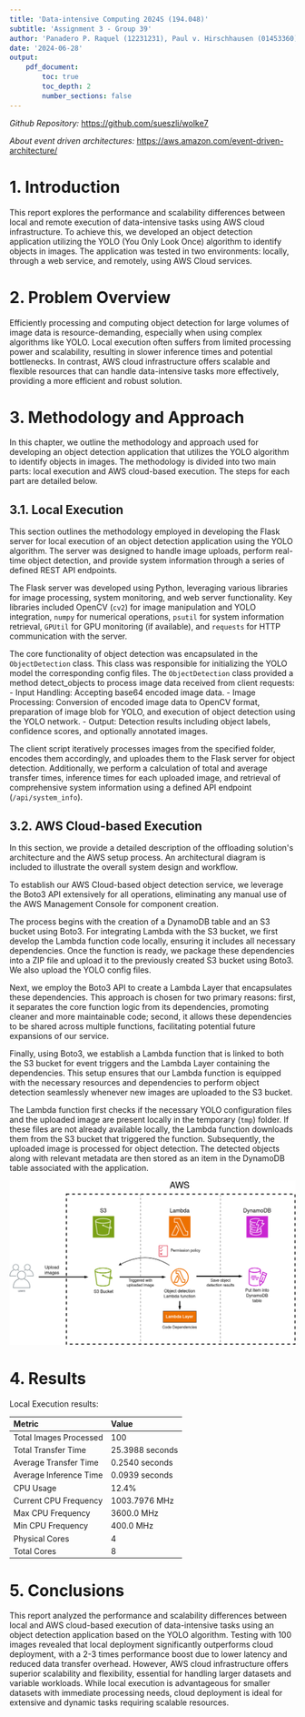 ```yaml
---
title: 'Data-intensive Computing 2024S (194.048)'
subtitle: 'Assignment 3 - Group 39'
author: 'Panadero P. Raquel (12231231), Paul v. Hirschhausen (01453360), Yahya Jabary (11912007)'
date: '2024-06-28'
output:
    pdf_document:
        toc: true
        toc_depth: 2
        number_sections: false
---
```


*Github Repository:* https://github.com/sueszli/wolke7

*About event driven architectures:* https://aws.amazon.com/event-driven-architecture/


# 1. Introduction

This report explores the performance and scalability differences between local and remote execution of data-intensive tasks using AWS cloud infrastructure. To achieve this, we developed an object detection application utilizing the YOLO (You Only Look Once) algorithm to identify objects in images. The application was tested in two environments: locally, through a web service, and remotely, using AWS Cloud services.

# 2. Problem Overview

Efficiently processing and computing object detection for large volumes of image data is resource-demanding, especially when using complex algorithms like YOLO. Local execution often suffers from limited processing power and scalability, resulting in slower inference times and potential bottlenecks. In contrast, AWS cloud infrastructure offers scalable and flexible resources that can handle data-intensive tasks more effectively, providing a more efficient and robust solution.

# 3. Methodology and Approach

In this chapter, we outline the methodology and approach used for developing an object detection application that utilizes the YOLO algorithm to identify objects in images. The methodology is divided into two main parts: local execution and AWS cloud-based execution. The steps for each part are detailed below.

## 3.1. Local Execution

This section outlines the methodology employed in developing the Flask server for local execution of an object detection application using the YOLO algorithm. The server was designed to handle image uploads, perform real-time object detection, and provide system information through a series of defined REST API endpoints.

The Flask server was developed using Python, leveraging various libraries for image processing, system monitoring, and web server functionality. Key libraries included OpenCV (`cv2`) for image manipulation and YOLO integration, `numpy` for numerical operations, `psutil` for system information retrieval, `GPUtil` for GPU monitoring (if available), and `requests` for HTTP communication with the server.

The core functionality of object detection was encapsulated in the `ObjectDetection` class. This class was responsible for initializing the YOLO model the corresponding config files. The `ObjectDetection` class provided a method detect_objects to process image data received from client requests: - Input Handling: Accepting base64 encoded image data. - Image Processing: Conversion of encoded image data to OpenCV format, preparation of image blob for YOLO, and execution of object detection using the YOLO network. - Output: Detection results including object labels, confidence scores, and optionally annotated images.

The client script iteratively processes images from the specified folder, encodes them accordingly, and uploades them to the Flask server for object detection. Additionally, we perform a calculation of total and average transfer times, inference times for each uploaded image, and retrieval of comprehensive system information using a defined API endpoint (`/api/system_info`).

## 3.2. AWS Cloud-based Execution

In this section, we provide a detailed description of the offloading solution's architecture and the AWS setup process. An architectural diagram is included to illustrate the overall system design and workflow.

To establish our AWS Cloud-based object detection service, we leverage the Boto3 API extensively for all operations, eliminating any manual use of the AWS Management Console for component creation.

The process begins with the creation of a DynamoDB table and an S3 bucket using Boto3. For integrating Lambda with the S3 bucket, we first develop the Lambda function code locally, ensuring it includes all necessary dependencies. Once the function is ready, we package these dependencies into a ZIP file and upload it to the previously created S3 bucket using Boto3. We also upload the YOLO config files. 

Next, we employ the Boto3 API to create a Lambda Layer that encapsulates these dependencies. This approach is chosen for two primary reasons: first, it separates the core function logic from its dependencies, promoting cleaner and more maintainable code; second, it allows these dependencies to be shared across multiple functions, facilitating potential future expansions of our service.

Finally, using Boto3, we establish a Lambda function that is linked to both the S3 bucket for event triggers and the Lambda Layer containing the dependencies. This setup ensures that our Lambda function is equipped with the necessary resources and dependencies to perform object detection seamlessly whenever new images are uploaded to the S3 bucket.

The Lambda function first checks if the necessary YOLO configuration files and the uploaded image are present locally in the temporary (`tmp`) folder. If these files are not already available locally, the Lambda function downloads them from the S3 bucket that triggered the function. Subsequently, the uploaded image is processed for object detection. The detected objects along with relevant metadata are then stored as an item in the DynamoDB table associated with the application.

![AWS Architecture for Object Detection](./assets/aws_architecture.png)

# 4. Results

Local Execution results:

| Metric                   | Value                              |
|:-------------------------|:-----------------------------------|
| Total Images Processed   | 100                                |
| Total Transfer Time      | 25.3988 seconds                    |
| Average Transfer Time    | 0.2540 seconds                     |
| Average Inference Time   | 0.0939 seconds                     |
| CPU Usage                | 12.4%                              |
| Current CPU Frequency    | 1003.7976 MHz                      |
| Max CPU Frequency        | 3600.0 MHz                         |
| Min CPU Frequency        | 400.0 MHz                          |
| Physical Cores           | 4                                  |
| Total Cores              | 8                                  |

# 5. Conclusions

This report analyzed the performance and scalability differences between local and AWS cloud-based execution of data-intensive tasks using an object detection application based on the YOLO algorithm. Testing
with 100 images revealed that local deployment significantly outperforms cloud deployment, with a 2-3 times
performance boost due to lower latency and reduced data transfer overhead.
However, AWS cloud infrastructure offers superior scalability and flexibility, essential for handling larger
datasets and variable workloads. While local execution is advantageous for smaller datasets with immediate
processing needs, cloud deployment is ideal for extensive and dynamic tasks requiring scalable resources.
